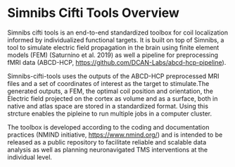 # Simnibs Cifti Tools Overview 

Simnibs cifti tools is an end-to-end standardized toolbox for coil localization informed by individualized functional targets. It is built on top of Simnibs, a tool to simulate electric field propagation in the brain using finite element models (FEM) (Saturnino et al. 2019) as well a pipeline for preprocessing fMRI data (ABCD-HCP, https://github.com/DCAN-Labs/abcd-hcp-pipeline). 

Simnibs-cifti-tools uses the outputs of the ABCD-HCP preprocessed MRI files and a set of coordinates of interest as the target to stimulate.The generated outputs, a FEM, the optimal coil position and orientation, the Electric field projected on the cortex as volume and as a surface, both in native and atlas space are stored in a standardized format. Using this strcture enables the pipleine to run multiple jobs in a computer cluster. 

The toolbox is developed according to the coding and documentation practices (NMIND initiative, https://www.nmind.org/) and is intended to be released as a public repository to facilitate reliable and scalable data analysis as well as planning neuronavigated TMS interventions at the individual level. 
